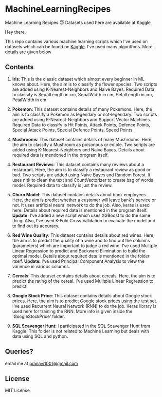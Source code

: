 # MachineLearningRecipes
Machine Learning Recipes 😇 Datasets used here are available at Kaggle

Hey there,

This repo contains various machine learning scripts which I've used on datasets which can be found on [Kaggle](https://www.kaggle.com/datasets). I've used many algorithms. More details are given below

## Contents

1. **Iris**: This is the classic dataset which almost every beginner in ML knows about. Here, the aim is to classify the flower species. Two scripts are added using K-Nearest-Neighbors and Naive Bayes. Required Data to classify is SepalLength in cm, SepalWidth in cm, PetalLength in cm, PetalWidth in cm.

2. **Pokemon**: This dataset contains details of many Pokemons. Here, the aim is to classify a Pokemon as legendary or not-legendary. Two scripts are added using K-Nearest-Neighbors and Support Vector Machines. Required Data to classify is Hit Points, Attack Points, Defence Points, Special Attack Points, Special Defence Points, Speed Points.

3. **Mushrooms**: This dataset contains details of many Mushrooms. Here, the aim to classify a Mushroom as poisonous or edible. Two scripts are added using K-Nearest-Neighbors and Naive Bayes. Details about required data is mentioned in the program itself.

4. **Restaurant Reviews**: This dataset contains many reviews about a restaurant. Here, the aim is to classify a restaurant review as good or bad. Two scripts are added using Naive Bayes and Random Forest. It uses nltk to clean the text and CountVectorizer to create bag of words model. Required data to classify is just the review.

5. **Churn Model**: This dataset contains details about bank employees. Here, the aim is predict whether a customer will leave bank's service or not. It uses artificial neural network to do the job. Also, keras is used here. Details about required data is mentioned in the program itself. **Update**: I've added a new script which uses XGBoost to do the same thing. Also, I've used K-Fold Cross Validation to evaluate the model and to find out its accuracy.

6. **Red Wine Quality**: This dataset contains details about red wines. Here, the aim is to predict the quality of a wine and to find out the columns (parameters) which are important to judge a red wine. I've used Mulitple Linear Regression to predict and Backward Elimination to build the optimal model. Details about required data is mentioned in the folder itself. **Update**: I've used Principal Component Analysis to view the varience in various columns.

7. **Cereals**: This dataset contains details about cereals. Here, the aim is to predict the rating of the cereal. I've used Mulitple Linear Regression to predict.

8. **Google Stock Price**: This dataset contains details about Google stock prices. Here, the aim is to predict Google stock prices using the test set. I've used Recurrent Neural Network (RNN) to do the job. Keras library is used here for training the RNN. More info is given inside the 'GoogleStockPrice' folder.

9. **SQL Scavenger Hunt**: I participated in the SQL Scavenger Hunt from Kaggle. This folder is not related to Machine Learning but deals with data using SQL and python.


## Queries?

email me at pranavj1001@gmail.com

## License

MIT License
